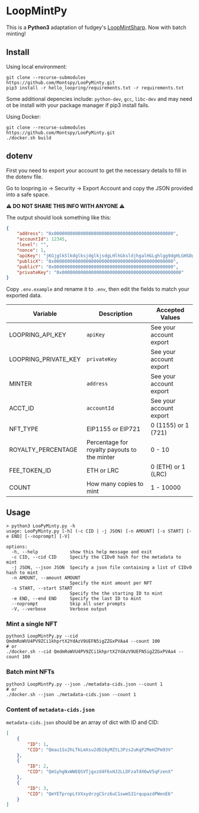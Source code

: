 # LoopMintPy

This is a **Python3** adaptation of fudgey's [LoopMintSharp](https://github.com/fudgebucket27/LoopMintSharp).
Now with batch minting!

## Install

Using local environment:

```shell
git clone --recurse-submodules https://github.com/Montspy/LooPyMinty.git
pip3 install -r hello_loopring/requirements.txt -r requirements.txt
```

Some additional depencies include: `python-dev`, `gcc`, `libc-dev` and may need ot be install with your package manager if pip3 install fails.

Using Docker:

```shell
git clone --recurse-submodules https://github.com/Montspy/LooPyMinty.git
./docker.sh build
```

## dotenv

First you need to export your account to get the necessary details to fill in the dotenv file.

Go to loopring.io -> Security -> Export Account and copy the JSON provided into a safe space.

**⚠️ DO NOT SHARE THIS INFO WITH ANYONE ⚠️**

The output should look something like this:

```json
{
    "address": "0x000000000000000000000000000000000000000000000",
    "accountId": 12345,
    "level": "",
    "nonce": 1,
    "apiKey": "jKGjglkSlkdglksjdglkjsdgLHlhGksldjhgalHGLghlgg9dgHLGHSDgh",
    "publicX": "0x000000000000000000000000000000000000000000000",
    "publicY": "0x000000000000000000000000000000000000000000000",
    "privateKey": "0x000000000000000000000000000000000000000000000"
}
```

Copy `.env.example` and rename it to `.env`, then edit the fields to match your exported data.

| Variable             | Description                                  | Accepted Values         |
|----------------------|----------------------------------------------|-------------------------|
| LOOPRING_API_KEY     | `apiKey`                                     | See your account export |
| LOOPRING_PRIVATE_KEY | `privateKey`                                 | See your account export |
| MINTER               | `address`                                    | See your account export |
| ACCT_ID              | `accountId`                                  | See your account export |
| NFT_TYPE             | EIP1155 or EIP721                            | 0 (1155) or 1 (721)     |
| ROYALTY_PERCENTAGE   | Percentage for royalty payouts to the minter | 0 - 10                  |
| FEE_TOKEN_ID         | ETH or LRC                                   | 0 (ETH) or 1 (LRC)      |
| COUNT                | How many copies to mint                      | 1 - 10000               |

## Usage

```shell
> python3 LooPyMinty.py -h
usage: LooPyMinty.py [-h] (-c CID | -j JSON) [-n AMOUNT] [-s START] [-e END] [--noprompt] [-V]

options:
  -h, --help            show this help message and exit
  -c CID, --cid CID     Specify the CIDv0 hash for the metadata to mint
  -j JSON, --json JSON  Specify a json file containing a list of CIDv0 hash to mint
  -n AMOUNT, --amount AMOUNT
                        Specify the mint amount per NFT
  -s START, --start START
                        Specify the the starting ID to mint
  -e END, --end END     Specify the last ID to mint
  --noprompt            Skip all user prompts
  -V, --verbose         Verbose output
```

### Mint a single NFT

```shell
python3 LoopMintPy.py --cid QmdmRoWVU4PV9ZCi1khprtX2YdAzV9UEFN5igZZGxPVAa4 --count 100
# or
./docker.sh --cid QmdmRoWVU4PV9ZCi1khprtX2YdAzV9UEFN5igZZGxPVAa4 --count 100
```

### Batch mint NFTs

```shell
python3 LoopMintPy.py --json ./metadata-cids.json --count 1
# or
./docker.sh --json ./metadata-cids.json --count 1
```

### Content of `metadata-cids.json`
`metadata-cids.json` should be an array of dict with ID and CID:
```json
[
    {
        "ID": 1,
        "CID": "Qmau1Sx2hLTkLmXsu2dD28yMZtL3Pzs2uKqP2MeHZPm93V"
    },
    {
        "ID": 2,
        "CID": "QmSyhgNxWWEQSVTjgxzd4F6xHJ2LLDFzaTdX6wV5qFzenX"
    },
    {
        "ID": 3,
        "CID": "QmYETprnpLtVXxydrzgCSrz6uC1swmS31rqupazdPWenE6"
    }
]
```